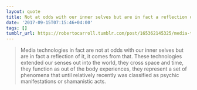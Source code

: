 ```yaml
---
layout: quote
title: Not at odds with our inner selves but are in fact a reflection of it
date: '2017-09-15T07:15:46+04:00'
tags: []
tumblr_url: https://robertocarroll.tumblr.com/post/165362145325/media-technologies-in-fact-are-not-at-odds-with
---
```

<blockquote>Media technologies in fact are not at odds with our inner selves but are in fact a reflection of it, it comes from that. These technologies extended our senses out into the world, they cross space and time, they function as out of the body experiences, they represent a set of phenomena that until relatively recently was classified as psychic manifestations or shamanistic acts.</blockquote>
